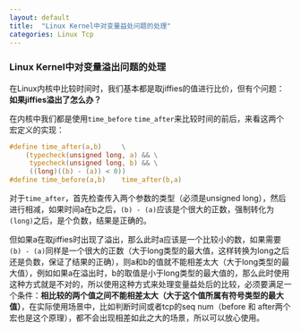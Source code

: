 ```yaml
---
layout: default
title:  "Linux Kernel中对变量益处问题的处理"
categories: Linux Tcp
---
```


### Linux Kernel中对变量溢出问题的处理



在Linux内核中比较时间时，我们基本都是取jiffies的值进行比价，但有个问题：**如果jiffies溢出了怎么办？**



在内核中我们都是使用`time_before` `time_after`来比较时间的前后，来看这两个宏定义的实现：

```c
#define time_after(a,b)     \
    (typecheck(unsigned long, a) && \
     typecheck(unsigned long, b) && \
     ((long)((b) - (a)) < 0))
#define time_before(a,b)    time_after(b,a)
```

对于`time_after`，首先检查传入两个参数的类型（必须是unsigned long），然后进行相减，如果时间a在b之后，`(b) - (a)`应该是个很大的正数，强制转化为`(long)`之后，是个负数，结果是正确的。

但如果a在取jiffies时出现了溢出，那么此时a应该是一个比较小的数，如果需要`(b) - (a)`同样是一个很大的正数（大于long类型的最大值，这样转换为long之后还是负数，保证了结果的正确），则a和b的值就不能相差太大（大于long类型的最大值），例如如果a在溢出时，b的取值是小于long类型的最大值的，那么此时使用这种方式就是不对的，所以使用这种方式来处理变量益处后的比较，必须要满足一个条件：**相比较的两个值之间不能相差太大（大于这个值所属有符号类型的最大值）**，在实际使用场景中，比如判断时间或者tcp的seq num（before 和 after两个宏也是这个原理），都不会出现相差如此之大的场景，所以可以放心使用。



